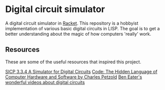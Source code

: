 # Digital circuit simulator

A digital circuit simulator in [Racket](https://racket-lang.org/). This repository is a hobbyist implementation of various basic digital circuits in LISP. The goal is to get a better understanding about the magic of how computers 'really' work.

## Resources

These are some of the useful resources that inspired this project.

[SICP 3.3.4 A Simulator for Digital Circuits](https://mitpress.mit.edu/sites/default/files/sicp/full-text/book/book-Z-H-22.html#%_sec_3.3.4)
[Code: The Hidden Language of Computer Hardware and Software by Charles Petzold](https://www.goodreads.com/book/show/44882.Code)
[Ben Eater's wonderful videos about digital circuits](https://www.youtube.com/watch?v=wvJc9CZcvBc)
